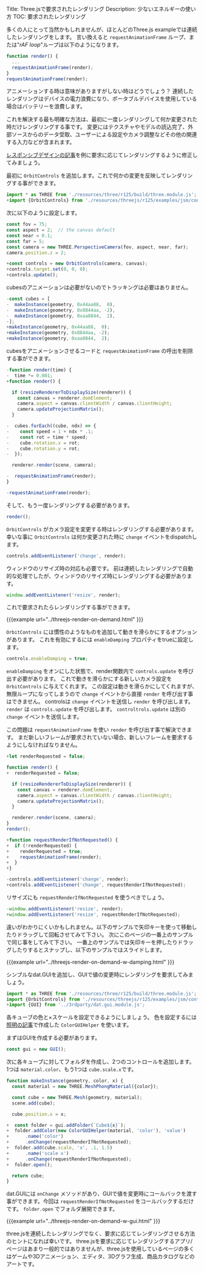 Title: Three.jsで要求されたレンダリング
Description: 少ないエネルギーの使い方
TOC: 要求されたレンダリング

多くの人にとって当然かもしれませんが、ほとんどのThree.js exampleでは連続したレンダリングをします。
言い換えると `requestAnimationFrame` ループ、または"*rAF loop*"ループは以下のようになります。

```js
function render() {
  ...
  requestAnimationFrame(render);
}
requestAnimationFrame(render);
```

アニメーションする時は意味がありますがしない時はどうでしょう？
連続したレンダリングはデバイスの電力浪費になり、ポータブルデバイスを使用している場合はバッテリーを浪費します。

これを解決する最も明確な方法は、最初に一度レンダリングして何か変更された時だけレンダリングする事です。
変更にはテクスチャやモデルの読込完了、外部ソースからのデータ受取、ユーザーによる設定やカメラ調整などその他の関連する入力などが含まれます。

[レスポンシブデザインの記事](threejs-responsive.html)を例に要求に応じてレンダリングするように修正してみましょう。

最初に `OrbitControls` を追加します。これで何かの変更を反映してレンダリングする事ができます。

```js
import * as THREE from './resources/three/r125/build/three.module.js';
+import {OrbitControls} from './resources/threejs/r125/examples/jsm/controls/OrbitControls.js';
```

次に以下のように設定します。

```js
const fov = 75;
const aspect = 2;  // the canvas default
const near = 0.1;
const far = 5;
const camera = new THREE.PerspectiveCamera(fov, aspect, near, far);
camera.position.z = 2;

+const controls = new OrbitControls(camera, canvas);
+controls.target.set(0, 0, 0);
+controls.update();
```

cubesのアニメーションは必要がないのでトラッキングは必要はありません。

```js
-const cubes = [
-  makeInstance(geometry, 0x44aa88,  0),
-  makeInstance(geometry, 0x8844aa, -2),
-  makeInstance(geometry, 0xaa8844,  2),
-];
+makeInstance(geometry, 0x44aa88,  0);
+makeInstance(geometry, 0x8844aa, -2);
+makeInstance(geometry, 0xaa8844,  2);
```

cubesをアニメーションさせるコードと `requestAnimationFrame` の呼出を削除する事ができます。

```js
-function render(time) {
-  time *= 0.001;
+function render() {

  if (resizeRendererToDisplaySize(renderer)) {
    const canvas = renderer.domElement;
    camera.aspect = canvas.clientWidth / canvas.clientHeight;
    camera.updateProjectionMatrix();
  }

-  cubes.forEach((cube, ndx) => {
-    const speed = 1 + ndx * .1;
-    const rot = time * speed;
-    cube.rotation.x = rot;
-    cube.rotation.y = rot;
-  });

  renderer.render(scene, camera);

-  requestAnimationFrame(render);
}

-requestAnimationFrame(render);
```

そして、もう一度レンダリングする必要があります。

```js
render();
```

`OrbitControls` がカメラ設定を変更する時はレンダリングする必要があります。
幸いな事に `OrbitControls` は何か変更された時に `change` イベントをdispatchします。

```js
controls.addEventListener('change', render);
```

ウィンドウのリサイズ時の対応も必要です。
前は連続したレンダリングで自動的な処理でしたが、ウィンドウのリサイズ時にレンダリングする必要があります。

```js
window.addEventListener('resize', render);
```

これで要求されたらレンダリングする事ができます。

{{{example url="../threejs-render-on-demand.html" }}}

`OrbitControls` には慣性のようなものを追加して動きを滑らかにするオプションがあります。
これを有効にするには `enableDamping` プロパティをtrueに設定します。

```js
controls.enableDamping = true;
```

`enableDamping` をオンにした状態で、render関数内で `controls.update` を呼び出す必要があります。
これで動きを滑らかにする新しいカメラ設定を `OrbitControls` に与えてくれます。
この設定は動きを滑らかにしてくれますが、無限ループになってしまうので `change` イベントから直接 `render` を呼び出す事はできません。
controlsは `change` イベントを送信し `render` を呼び出します。 `render` は `controls.update` を呼び出します。
`controltrols.update` は別の `change` イベントを送信します。

この問題は `requestAnimationFrame` を使い `render` を呼び出す事で解決できます。
まだ新しいフレームが要求されていない場合、新しいフレームを要求するようにしなければなりません。

```js
+let renderRequested = false;

function render() {
+  renderRequested = false;

  if (resizeRendererToDisplaySize(renderer)) {
    const canvas = renderer.domElement;
    camera.aspect = canvas.clientWidth / canvas.clientHeight;
    camera.updateProjectionMatrix();
  }

  renderer.render(scene, camera);
}
render();

+function requestRenderIfNotRequested() {
+  if (!renderRequested) {
+    renderRequested = true;
+    requestAnimationFrame(render);
+  }
+}

-controls.addEventListener('change', render);
+controls.addEventListener('change', requestRenderIfNotRequested);
```

リサイズにも `requestRenderIfNotRequested` を使うべきでしょう。

```js
-window.addEventListener('resize', render);
+window.addEventListener('resize', requestRenderIfNotRequested);
```

違いがわかりにくいかもしれません。以下のサンプルで矢印キーを使って移動したりドラッグして回転させてみて下さい。
次にこのページの一番上のサンプルで同じ事をしてみて下さい。
一番上のサンプルでは矢印キーを押したりドラッグしたりするとスナップし、以下のサンプルではスライドします。

{{{example url="../threejs-render-on-demand-w-damping.html" }}}

シンプルなdat.GUIを追加し、GUIで値の変更時にレンダリングを要求してみましょう。

```js
import * as THREE from './resources/three/r125/build/three.module.js';
import {OrbitControls} from './resources/threejs/r125/examples/jsm/controls/OrbitControls.js';
+import {GUI} from '../3rdparty/dat.gui.module.js';
```

各キューブの色と×スケールを設定できるようにしましょう。
色を設定するには[照明の記事](threejs-lights.html)で作成した `ColorGUIHelper` を使います。

まずはGUIを作成する必要があります。

```js
const gui = new GUI();
```

次に各キューブに対してフォルダを作成し、2つのコントロールを追加します。
1つは `material.color`、もう1つは `cube.scale.x`です。

```js
function makeInstance(geometry, color, x) {
  const material = new THREE.MeshPhongMaterial({color});

  const cube = new THREE.Mesh(geometry, material);
  scene.add(cube);

  cube.position.x = x;

+  const folder = gui.addFolder(`Cube${x}`);
+  folder.addColor(new ColorGUIHelper(material, 'color'), 'value')
+      .name('color')
+      .onChange(requestRenderIfNotRequested);
+  folder.add(cube.scale, 'x', .1, 1.5)
+      .name('scale x')
+      .onChange(requestRenderIfNotRequested);
+  folder.open();

  return cube;
}
```

dat.GUIには `onChange` メソッドがあり、GUIで値を変更時にコールバックを渡す事ができます。今回は `requestRenderIfNotRequested` をコールバックするだけです。
`folder.open` でフォルダ展開できます。

{{{example url="../threejs-render-on-demand-w-gui.html" }}}

three.jsを連続したレンダリングでなく、要求に応じてレンダリングさせる方法のヒントになれば幸いです。
three.jsを要求に応じてレンダリングするアプリ/ページはあまり一般的ではありませんが、three.jsを使用しているページの多くはゲームや3Dアニメーション、エディタ、3Dグラフ生成、商品カタログなどのアートです。
